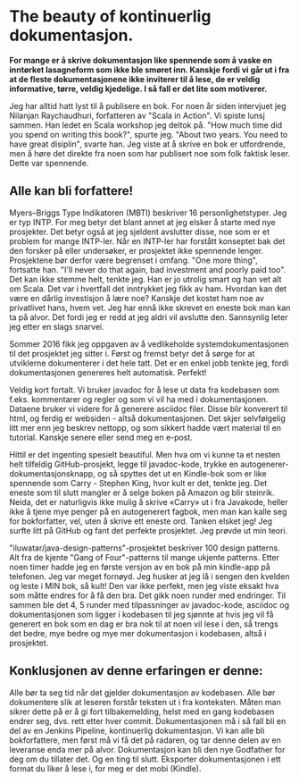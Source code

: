 # The beauty of kontinuerlig dokumentasjon.

**For mange er å skrive dokumentasjon like spennende som å vaske en inntørket lasagneform som ikke ble smøret inn. Kanskje fordi vi går ut i fra at de fleste dokumentasjonene ikke inviterer til å lese, de er veldig informative, tørre, veldig kjedelige. I så fall er det lite som motiverer.**

Jeg har alltid hatt lyst til å publisere en bok. For noen år siden intervjuet jeg Nilanjan Raychaudhuri, forfatteren av "Scala in Action". Vi spiste lunsj sammen. Han ledet en Scala workshop jeg deltok på. "How much time did you spend on writing this book?", spurte jeg. "About two years. You need to have great disiplin", svarte han. Jeg viste at å skrive en bok er utfordrende, men å høre det direkte fra noen som har publisert noe som folk faktisk leser. Dette var spennende. 

## Alle kan bli forfattere!
Myers–Briggs Type Indikatoren (MBTI) beskriver 16 personlighetstyper. Jeg er typ INTP. For meg betyr det blant annet at jeg elsker å starte med nye prosjekter. Det betyr også at jeg sjeldent avslutter disse, noe som er et problem for mange INTP-ler. Når en INTP-ler har forstått konseptet bak det den forsker på eller undersøker, er prosjektet ikke spennende lenger. Prosjektene bør derfor være begrenset i omfang.
"One more thing", fortsatte han. "I'll never do that again, bad investment and poorly paid too". Det kan ikke stemme helt, tenkte jeg. Han er jo utrolig smart og han vet alt om Scala. Det var i hvertfall det inntrykket jeg fikk av ham. Hvordan kan det være en dårlig investisjon å lære noe? Kanskje det kostet ham noe av privatlivet hans, hvem vet.
Jeg har ennå ikke skrevet en eneste bok man kan ta på alvor. Det fordi jeg er redd at jeg aldri vil avslutte den. Sannsynlig leter jeg etter en slags snarvei.

Sommer 2016 fikk jeg oppgaven av å vedlikeholde systemdokumentasjonen til det prosjektet jeg sitter i. Først og fremst betyr det å sørge for at utviklerne dokumenterer i det hele tatt. Det er en enkel jobb tenkte jeg, fordi dokumentasjonen genereres helt automatisk. Perfekt! 

Veldig kort fortalt. Vi bruker javadoc for å lese ut data fra kodebasen som f.eks. kommentarer og regler og som vi vil ha med i dokumentasjonen. Dataene bruker vi videre for å generere asciidoc filer. Disse blir konverert til html, og ferdig er websiden - altså dokumentasjonen. Det skjer selvfølgelig litt mer enn jeg beskrev nettopp, og som sikkert hadde vært material til en tutorial. Kanskje senere eller send meg en e-post.

Hittil er det ingenting spesielt beautiful. Men hva om vi kunne ta et nesten helt tilfeldig GitHub-prosjekt, legge til javadoc-kode, trykke en autogenerer-dokumentasjonsknapp, og så spyttes det ut en Kindle-bok som er like spennende som Carry - Stephen King, hvor kult er det, tenkte jeg. Det eneste som til slutt mangler er å selge boken på Amazon og blir steinrik. Neida, det er naturligvis ikke mulig å skrive «Carry» ut i fra Javakode, heller ikke å tjene mye penger på en autogenerert fagbok, men man kan kalle seg for bokforfatter, vel, uten å skrive ett eneste ord. Tanken elsket jeg! Jeg surfte litt på GitHub og fant det perfekte prosjektet. Jeg prøvde ut min teori.

"iluwatar/java-design-patterns"-prosjektet beskriver 100 design patterns. Alt fra de kjente "Gang of Four"-patterns til mange ukjente patterns. Etter noen timer hadde jeg en første versjon av en bok på min kindle-app på telefonen. Jeg var meget fornøyd. Jeg husker at jeg lå i sengen den kvelden og leste i MIN bok, så kult! Den var ikke perfekt, men jeg viste eksakt hva som måtte endres for å få den bra. Det gikk noen runder med endringer. Til sammen ble det 4, 5 runder med tilpassninger av javadoc-kode, asciidoc og dokumentasjonen som ligger i kodebasen til jeg sjønnte at hvis jeg vil få generert en bok som en dag er bra nok til at noen vil lese i den, så trengs det bedre, mye bedre og mye mer dokumentasjon i kodebasen, altså i prosjektet.

## Konklusjonen av denne erfaringen er denne:
Alle bør ta seg tid når det gjelder dokumentasjon av kodebasen. Alle bør dokumentere slik at leseren forstår teksten ut i fra konteksten. Måten man sikrer dette på er å gi fort tilbakemelding, helst med en gang kodebasen endrer seg, dvs. rett etter hver commit. Dokumentasjonen må i så fall bli en del av en Jenkins Pipeline, kontinuerlig dokumentasjon. 
Vi kan alle bli bokforfattere, men først må vi få det på radaren, og tar denne delen av en leveranse enda mer på alvor. Dokumentasjon kan bli den nye Godfather for deg om du tillater det. Og en ting til slutt. Eksporter dokumentasjonen i ett format du liker å lese i, for meg er det mobi (Kindle).